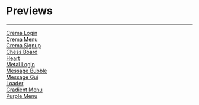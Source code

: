 <h1>Previews</h1>
<hr>
<a href="https://codepen.io/shoshajs/pen/wBwymLY">Crema Login</a><br>
<a href="https://codepen.io/shoshajs/pen/XJrZqbd">Crema Menu</a><br>
<a href="https://codepen.io/shoshajs/pen/raBJvOx">Crema Signup</a><br>
<a href="https://codepen.io/shoshajs/pen/XJrZqdK">Chess Board</a><br>
<a href="https://codepen.io/shoshajs/pen/emOVrzJ">Heart</a><br>
<a href="https://codepen.io/shoshajs/pen/emOVrdZ">Metal Login</a><br>
<a href="https://codepen.io/shoshajs/pen/xbKYjRd">Message Bubble</a><br>
<a href="https://codepen.io/shoshajs/pen/GgKQdrX">Message Gui</a><br>
<a href="https://codepen.io/shoshajs/pen/bNbXBBx">Loader</a><br>
<a href="https://codepen.io/shoshajs/pen/VYwPEWe">Gradient Menu</a><br>
<a href="https://codepen.io/shoshajs/pen/pvoRXdz">Purple Menu</a><br>
